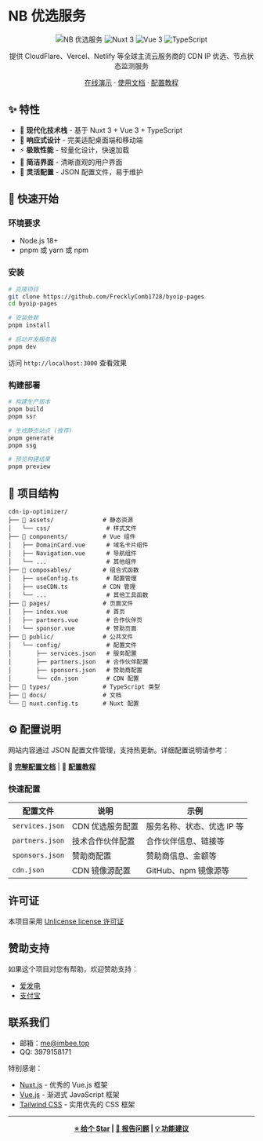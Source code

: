 # NB 优选服务

<div align="center">

![NB 优选服务](https://img.shields.io/badge/CDN-IP%20优选-blue?style=for-the-badge)
![Nuxt 3](https://img.shields.io/badge/Nuxt-3-00DC82?style=for-the-badge&logo=nuxt.js)
![Vue 3](https://img.shields.io/badge/Vue-3-4FC08D?style=for-the-badge&logo=vue.js)
![TypeScript](https://img.shields.io/badge/TypeScript-007ACC?style=for-the-badge&logo=typescript)

提供 CloudFlare、Vercel、Netlify 等全球主流云服务商的 CDN IP 优选、节点状态监测服务

[在线演示](https://www.byoip.top) · [使用文档](./docs/docs.md) · [配置教程](./docs/config.md)

</div>

## ✨ 特性

- 🚀 **现代化技术栈** - 基于 Nuxt 3 + Vue 3 + TypeScript
- 📱 **响应式设计** - 完美适配桌面端和移动端
- ⚡ **极致性能** - 轻量化设计，快速加载
- 🎨 **简洁界面** - 清晰直观的用户界面
- 🔧 **灵活配置** - JSON 配置文件，易于维护

## 🚀 快速开始

### 环境要求

- Node.js 18+ 
- pnpm 或 yarn 或 npm

### 安装

```bash
# 克隆项目
git clone https://github.com/FrecklyComb1728/byoip-pages
cd byoip-pages

# 安装依赖
pnpm install

# 启动开发服务器
pnpm dev
```

访问 `http://localhost:3000` 查看效果

### 构建部署

```bash
# 构建生产版本
pnpm build
pnpm ssr

# 生成静态站点 (推荐)
pnpm generate
pnpm ssg

# 预览构建结果
pnpm preview
```

## 📁 项目结构

```
cdn-ip-optimizer/
├── 📁 assets/              # 静态资源
│   └── css/                # 样式文件
├── 📁 components/          # Vue 组件
│   ├── DomainCard.vue      # 域名卡片组件
│   ├── Navigation.vue      # 导航组件
│   └── ...                 # 其他组件
├── 📁 composables/         # 组合式函数
│   ├── useConfig.ts        # 配置管理
│   ├── useCDN.ts          # CDN 管理
│   └── ...                 # 其他工具函数
├── 📁 pages/               # 页面文件
│   ├── index.vue           # 首页
│   ├── partners.vue        # 合作伙伴页
│   └── sponsor.vue         # 赞助页面
├── 📁 public/              # 公共文件
│   └── config/             # 配置文件
│       ├── services.json   # 服务配置
│       ├── partners.json   # 合作伙伴配置
│       ├── sponsors.json   # 赞助商配置
│       └── cdn.json        # CDN 配置
├── 📁 types/               # TypeScript 类型
├── 📁 docs/                # 文档
└── 📄 nuxt.config.ts       # Nuxt 配置
```

## ⚙️ 配置说明

网站内容通过 JSON 配置文件管理，支持热更新。详细配置说明请参考：

📖 **[完整配置文档](./docs/docs.md)** | 📝 **[配置教程](./docs/config.md)**

### 快速配置

| 配置文件 | 说明 | 示例 |
|---------|------|------|
| `services.json` | CDN 优选服务配置 | 服务名称、状态、优选 IP 等 |
| `partners.json` | 技术合作伙伴配置 | 合作伙伴信息、链接等 |
| `sponsors.json` | 赞助商配置 | 赞助商信息、金额等 |
| `cdn.json` | CDN 镜像源配置 | GitHub、npm 镜像源等 |



## 许可证

本项目采用 [Unlicense license 许可证](LICENSE)

## 赞助支持

如果这个项目对您有帮助，欢迎赞助支持：

- [爱发电](https://afdian.com/a/iambees)
- [支付宝](https://cdn.mfawa.top/image/alipay.png)

## 联系我们

- 邮箱：me@imbee.top
- QQ: 3979158171


特别感谢：
- [Nuxt.js](https://nuxt.com/) - 优秀的 Vue.js 框架
- [Vue.js](https://vuejs.org/) - 渐进式 JavaScript 框架
- [Tailwind CSS](https://tailwindcss.com/) - 实用优先的 CSS 框架

---

<div align="center">

**[⭐ 给个 Star](https://github.com/FrecklyComb1728/byoip-pages) | [🐛 报告问题](https://github.com/FrecklyComb1728/byoip-pages/issues) | [💡 功能建议](https://github.com/FrecklyComb1728/byoip-pages/issues)**

</div>